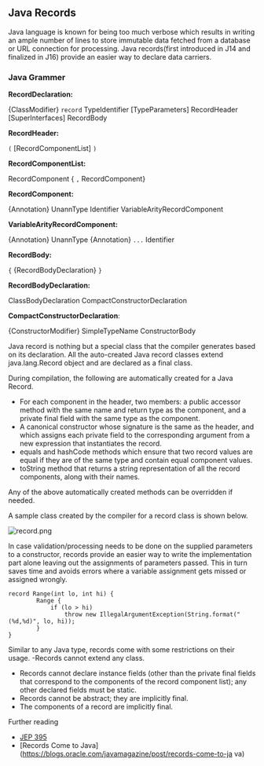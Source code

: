 ## Java Records

Java language is known for being too much verbose which results in writing an ample number of lines to store immutable data fetched from a database or URL connection for processing. Java records(first introduced in J14 and finalized in J16) provide an easier way to declare data carriers.

### Java Grammer

**RecordDeclaration:**

  {ClassModifier} `record` TypeIdentifier [TypeParameters]
    RecordHeader [SuperInterfaces] RecordBody

**RecordHeader:**

 `(` [RecordComponentList] `)`

**RecordComponentList:**

 RecordComponent { `,` RecordComponent}

**RecordComponent:**

 {Annotation} UnannType Identifier
 VariableArityRecordComponent

**VariableArityRecordComponent:**

 {Annotation} UnannType {Annotation} `...` Identifier

**RecordBody:**

  `{` {RecordBodyDeclaration} `}`

**RecordBodyDeclaration:**

  ClassBodyDeclaration
  CompactConstructorDeclaration

**CompactConstructorDeclaration**:

  {ConstructorModifier} SimpleTypeName ConstructorBody

Java record is nothing but a special class that the compiler generates based on its declaration. All the auto-created Java record classes extend java.lang.Record object and are declared as a final class.

During compilation, the following are automatically created for a Java Record.


- For each component in the header, two members: a public accessor method with the same name and return type as the component, and a private final field with the same type as the component.
- A canonical constructor whose signature is the same as the header, and which assigns each private field to the corresponding argument from a new expression that instantiates the record.
- equals and hashCode methods which ensure that two record values are equal if they are of the same type and contain equal component values.
- toString method that returns a string representation of all the record components, along with their names.

Any of the above automatically created methods can be overridden if needed. 

A sample class created by the compiler for a record class is shown below.

![record.png](https://cdn.hashnode.com/res/hashnode/image/upload/v1638111110979/OMbCJREzC.png)

In case validation/processing needs to be done on the supplied parameters to a constructor, records provide an easier way to write the implementation part alone leaving out the assignments of parameters passed. This in turn saves time and avoids errors where a variable assignment gets missed or assigned wrongly.


```
record Range(int lo, int hi) {
        Range {
            if (lo > hi)
                throw new IllegalArgumentException(String.format("(%d,%d)", lo, hi));
        }
}
``` 

Similar to any Java type, records come with some restrictions on their usage.
-Records cannot extend any class.
- Records cannot declare instance fields (other than the private final fields that correspond to the components of the record component list); any other declared fields must be static.
- Records cannot be abstract; they are implicitly final.
- The components of a record are implicitly final.


Further reading
-  [JEP 395](https://openjdk.java.net/jeps/395)
- [Records Come to Java](https://blogs.oracle.com/javamagazine/post/records-come-to-ja
va)





